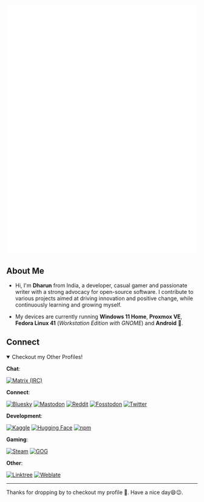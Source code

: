 ![GitHub Profile Metrics](github-metrics.svg)

## About Me

- Hi, I'm **Dharun** from India, a developer, casual gamer and passionate writer with a strong advocacy for open-source software. I contribute to various projects aimed at driving innovation and positive change, while continuously learning and growing myself.

- My devices are currently running **Windows 11 Home**, **Proxmox VE**, **Fedora Linux 41** (_Workstation Edition with GNOME_) and **Android** 📱.

## Connect

<details open>
  <summary>Checkout my Other Profiles!</summary>

**Chat**:

[![Matrix (IRC)](https://img.shields.io/badge/Matrix-@kbdk:matrix.org-000000?logo=matrix&logoColor=fff)](https://matrix.to/#/@kbdk:matrix.org)

**Connect**:

[![Bluesky](https://img.shields.io/badge/Bluesky-@kbdharun.dev-0285FF?logo=bluesky)](https://bsky.app/profile/kbdharun.dev)
[![Mastodon](https://img.shields.io/badge/Mastodon-@kbdharunkrishna-6364FF?logo=mastodon&logoColor=fff)](https://mastodon.social/@kbdharunkrishna)
[![Reddit](https://img.shields.io/badge/Reddit-u/iKbdkblogs-FF4500?logo=reddit)](https://www.reddit.com/user/iKbdkblogs)
[![Fosstodon](https://img.shields.io/badge/Fosstodon-@kbdharun-6364FF?logo=mastodon&logoColor=fff)](https://fosstodon.org/@kbdharun)
[![Twitter](https://img.shields.io/badge/Twitter-@kbdharun-000000?logo=x&logoColor=fff)](https://x.com/kbdharun)

**Development**:

[![Kaggle](https://img.shields.io/badge/Kaggle-20BEFF?logo=kaggle&logoColor=fff)](https://www.kaggle.com/kbdharun)
[![Hugging Face](https://img.shields.io/badge/Hugging_Face-FFD21E?logo=huggingface&logoColor=fff)](https://www.npmjs.com/~kbdharun)
[![npm](https://img.shields.io/badge/npm-CB3837?logo=npm)](https://www.npmjs.com/~kbdharun)

**Gaming**:

[![Steam](https://img.shields.io/badge/Steam-@kbdkgamer-000000?logo=steam&logoColor=fff)](https://steamcommunity.com/id/kbdkgamer)
[![GOG](https://img.shields.io/badge/GOG-@kbdk-86328A?logo=gogdotcom&logoColor=fff)](https://www.gog.com/u/kbdk)

**Other**:

[![Linktree](https://img.shields.io/badge/Linktree-43E55E?logo=linktree&logoColor=fff)](https://linktr.ee/kbdharun)
[![Weblate](https://img.shields.io/badge/Weblate-2ECCAA?logo=weblate&logoColor=fff)](https://fosstodon.org/@kbdharun)

</details>

---

Thanks for dropping by to checkout my profile 🙂. Have a nice day😄😉.
